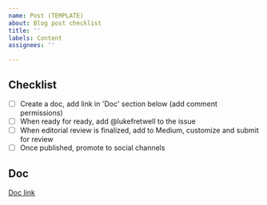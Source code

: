 ```yaml
---
name: Post (TEMPLATE)
about: Blog post checklist
title: ''
labels: Content
assignees: ''

---
```


## Checklist

- [ ] Create a doc, add link in 'Doc' section below (add comment permissions)
- [ ] When ready for ready, add @lukefretwell to the issue
- [ ] When editorial review is finalized, add to Medium, customize and submit for review
- [ ] Once published, promote to social channels

## Doc

[Doc link](#)
